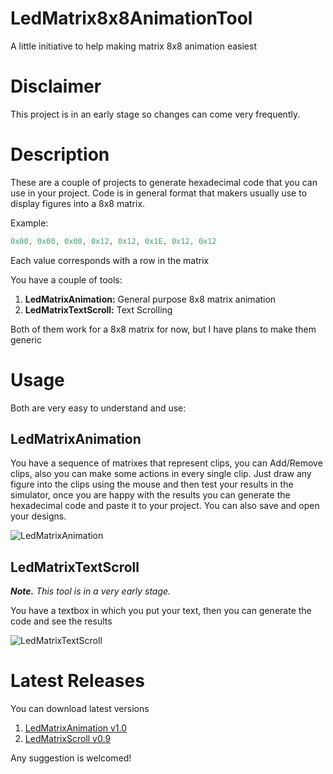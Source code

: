 # LedMatrix8x8AnimationTool
A little initiative to help making matrix 8x8 animation easiest

# Disclaimer
This project is in an early stage so changes can come very frequently.

# Description
These are a couple of projects to generate hexadecimal code that you can use in your project.
Code is in general format that makers usually use to display figures into a 8x8 matrix.

Example:

```c
0x00, 0x00, 0x00, 0x12, 0x12, 0x1E, 0x12, 0x12
```

Each value corresponds with a row in the matrix


You have a couple of tools:

1. **LedMatrixAnimation:** General purpose 8x8 matrix animation
2. **LedMatrixTextScroll:** Text Scrolling

Both of them work for a 8x8 matrix for now, but I have plans to make them generic

# Usage

Both are very easy to understand and use:

## LedMatrixAnimation

You have a sequence of matrixes that represent clips, you can Add/Remove clips, also you can make some actions in every single clip.
Just draw any figure into the clips using the mouse and then test your results in the simulator, once you are happy with the results you can generate the hexadecimal code and paste it to your project.
You can also save and open your designs.

![LedMatrixAnimation](https://user-images.githubusercontent.com/7650467/75801734-ff965d80-5d51-11ea-835a-8a95568d370f.png)

## LedMatrixTextScroll

***Note.*** *This tool is in a very early stage.*

You have a textbox in which you put your text, then you can generate the code and see the results

![LedMatrixTextScroll](https://user-images.githubusercontent.com/7650467/75801839-26ed2a80-5d52-11ea-9173-38ac1a11a73e.png)

# Latest Releases
You can download latest versions

1. [LedMatrixAnimation v1.0](https://github.com/ecoriag/LedMatrix8x8AnimationTools/files/4282825/LedMatrixAnimation_1.0.zip)
2. [LedMatrixScroll v0.9](https://github.com/ecoriag/LedMatrix8x8AnimationTools/files/4282801/LedMatrixTextScroll_0.9.zip)


Any suggestion is welcomed!